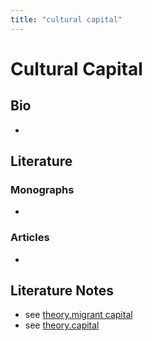 ```yaml
---
title: "cultural capital"
---
```


# Cultural Capital

## Bio
- 

## Literature
### Monographs 
- 

### Articles 
- 

## Literature Notes
- see [theory.migrant capital](008.TheoriesAndConcepts/theory.migrant%20capital.md)
- see [theory.capital](008.TheoriesAndConcepts/theory.capital.md)